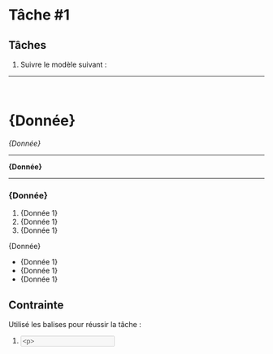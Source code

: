 <h1>Tâche #1</h1>
<h2>Tâches</h2>
<ol>
    <li>Suivre le modèle suivant : </li>
</ol>
<hr>
<br>
    <h1>{Donnée}</h1>
    <em>{Donnée}</em>
<hr>
<b>{Donnée}</b>
<hr>
<h3>{Donnée}</h3>
<ol>
    <li>{Donnée 1}</li>
    <li>{Donnée 1}</li>
    <li>{Donnée 1}</li>
</ol>
<p>{Donnée}</p>
<ul>
    <li>{Donnée 1}</li>
    <li>{Donnée 1}</li>
    <li>{Donnée 1}</li>
</ul>
<h3>
<h2>Contrainte</h2>
<p>Utilisé les balises pour réussir la tâche :</p>
<ol>
    <li><input value="<p>" disabled></li>
</ol>